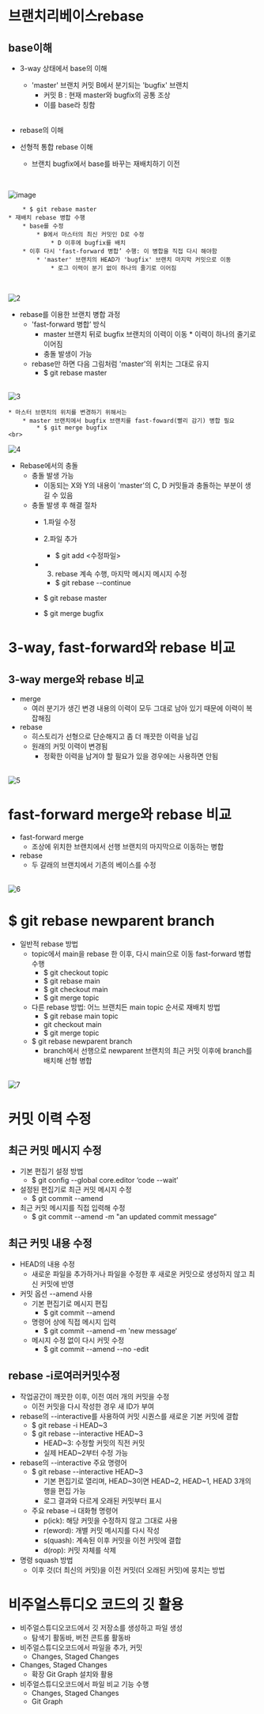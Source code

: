 # 브랜치리베이스rebase
## base이해
* 3-way 상태에서 base의 이해
    * 'master' 브랜치 커밋 B에서 분기되는 'bugfix' 브랜치
        * 커밋 B : 현재 master와 bugfix의 공통 조상
        * 이를 base라 칭함
    <br>
    

* rebase의  이해
* 선형적 통합 rebase 이해
    * 브랜치 bugfix에서 base를 바꾸는 재배치하기 이전
<br>

![image](https://github.com/shw0391/Oss-study/assets/127268652/953baba0-1a39-4c48-9218-6d912b6ffdcd)


        * $ git rebase master
    * 재배치 rebase 병합 수행
        * base를 수정
            * B에서 마스터의 최신 커밋인 D로 수정
                * D 이후에 bugfix를 배치
        * 이후 다시 'fast-forward 병합’ 수행: 이 병합을 직접 다시 해야함
            * 'master' 브랜치의 HEAD가 'bugfix' 브랜치 마지막 커밋으로 이동
                * 로그 이력이 분기 없이 하나의 줄기로 이어짐
<br>
    
![2](https://github.com/shw0391/Oss-study/assets/127268652/eb5e9e3c-8b28-45da-9175-093281ad1411)

* rebase를 이용한 브랜치 병합 과정
    * 'fast-forward 병합’ 방식
        *    master 브랜치 뒤로 bugfix 브랜치의 이력이 이동
            * 이력이 하나의 줄기로 이어짐
        * 충돌 발생이 가능
    *  rebase만 하면 다음 그림처럼 'master'의 위치는 그대로 유지
        * $ git rebase master
    <br>
    
![3](https://github.com/shw0391/Oss-study/assets/127268652/76e4ff1b-fa8e-42b2-aa5c-ba7005d4fb79)

    * 마스터 브랜치의 위치를 변경하기 위해서는
        * master 브랜치에서 bugfix 브랜치를 fast-foward(빨리 감기) 병합 필요
            * $ git merge bugfix
    <br>
    
![4](https://github.com/shw0391/Oss-study/assets/127268652/beb7f74a-9ac7-42ef-aa6d-2ef6e9a42043)

* Rebase에서의 충돌
    * 충돌 발생 가능
        * 이동되는 X와 Y의 내용이 'master'의 C, D 커밋들과 충돌하는 부분이 생길 수 있음
    * 충돌 발생 후 해결 절차
        * 1.파일 수정<br>
        * 2.파일 추가<br>
            * $ git add <수정파일>
        * 3. rebase 계속 수행, 마지막 메시지 메시지 수정
            * $ git rebase --continue
        * $ git rebase master
    
        * $ git merge bugfix
# 3-way, fast-forward와 rebase 비교
## 3-way merge와 rebase 비교
* merge
    * 여러 분기가 생긴 변경 내용의 이력이 모두 그대로 남아 있기 때문에 이력이 복잡해짐
* rebase
    * 히스토리가 선형으로 단순해지고 좀 더 깨끗한 이력을 남김
    * 원래의 커밋 이력이 변경됨
        * 정확한 이력을 남겨야 할 필요가 있을 경우에는 사용하면 안됨
    <br>
    
![5](https://github.com/shw0391/Oss-study/assets/127268652/c2ac6fa3-6ab5-48a0-9776-915275e6a0c5)

# fast-forward merge와 rebase 비교
* fast-forward merge
    * 조상에 위치한 브랜치에서 선행 브랜치의 마지막으로 이동하는 병합
* rebase
    * 두 갈래의 브랜치에서
    기존의 베이스를 수정
    <br>
    
![6](https://github.com/shw0391/Oss-study/assets/127268652/3b91c898-483b-4ca5-ba2c-4d5115f96476)

# $ git rebase newparent branch
* 일반적 rebase 방법
    * topic에서 main을 rebase 한 이후, 다시 main으로 이동 fast-forward 병합 수행
        * $ git checkout topic
        * $ git rebase main
        * $ git checkout main
        * $ git merge topic
    * 다른 rebase 방법: 어느 브랜치든 main topic 순서로 재배치 방법
        * $ git rebase main topic
        * git checkout main
        * $ git merge topic
    * $ git rebase newparent branch
        * branch에서 선행으로 newparent 브랜치의
        최근 커밋 이후에 branch를 배치해 선형 병합
    <br>
    
![7](https://github.com/shw0391/Oss-study/assets/127268652/5f52e11b-84b5-4d90-9d9f-eefb74007110)

# 커밋 이력 수정
## 최근 커밋 메시지 수정
* 기본 편집기 설정 방법
    * $ git config --global core.editor ‘code --wait’
* 설정된 편집기로 최근 커밋 메시지 수정
    * $ git commit --amend
* 최근 커밋 메시지를 직접 입력해 수정
    * $ git commit --amend -m "an updated commit message“
## 최근 커밋 내용 수정
* HEAD의 내용 수정
    * 새로운 파일을 추가하거나 파일을 수정한
    후 새로운 커밋으로 생성하지 않고 최신 커밋에 반영
* 커밋 옵션 --amend 사용
    * 기본 편집기로 메시지 편집
        * $ git commit --amend
    * 명령어 상에 직접 메시지 입력
        * $ git commit --amend
        –m 'new message‘
    * 메시지 수정 없이 다시 커밋 수정
        * $ git commit --amend --no
    -edit
## rebase -i로여러커밋수정
* 작업공간이 깨끗한 이후, 이전 여러 개의 커밋을 수정
    * 이전 커밋을 다시 작성한 경우 새 ID가 부여
* rebase의 --interactive를 사용하여 커밋 시퀀스를 새로운 기본 커밋에 결합
    * $ git rebase -i HEAD~3
    * $ git rebase --interactive HEAD~3
        * HEAD~3: 수정할 커밋의 직전 커밋
        * 실제 HEAD~2부터 수정 가능
* rebase의 --interactive 주요 명령어
    * $ git rebase --interactive HEAD~3
        * 기본 편집기로 열리며, HEAD~3이면 HEAD~2, HEAD~1, HEAD 3개의 행을 편집 가능
        * 로그 결과와 다르게 오래된 커밋부터 표시
    * 주요 rebase –i 대화형 명령어
        * p(ick): 해당 커밋을 수정하지 않고 그대로 사용
        * r(eword): 개별 커밋 메시지를 다시 작성
        * s(quash): 계속된 이후 커밋을 이전 커밋에 결합
        * d(rop): 커밋 자체를 삭제
* 명령 squash 방법
    * 이후 것(더 최신의 커밋)을 이전 커밋(더 오래된 커밋)에 뭉치는 방법
#  비주얼스튜디오 코드의 깃 활용
* 비주얼스튜디오코드에서 깃 저장소를 생성하고 파일 생성
    * 탐색기 활동바, 버전 콘트롤 활동바
* 비주얼스튜디오코드에서 파일을 추가, 커밋
    * Changes, Staged Changes
* Changes, Staged Changes
    * 확장 Git Graph 설치와 활용
* 비주얼스튜디오코드에서 파일 비교 기능 수행
    * Changes, Staged Changes
    * Git Graph
